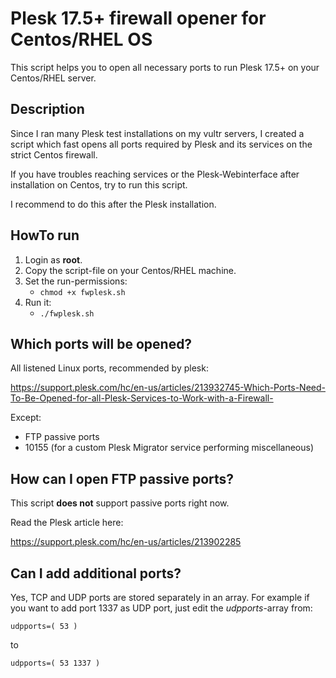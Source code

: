 # Plesk 17.5+ firewall opener for Centos/RHEL OS
This script helps you to open all necessary ports to run Plesk 17.5+ on your Centos/RHEL server.

## Description
Since I ran many Plesk test installations on my vultr servers, I created a script which fast opens all ports required by Plesk and its services on the strict Centos firewall.

If you have troubles reaching services or the Plesk-Webinterface after installation on Centos, try to run this script.

I recommend to do this after the Plesk installation.

## HowTo run
1. Login as **root**.
2. Copy the script-file on your Centos/RHEL machine.
3. Set the run-permissions:
    - ```chmod +x fwplesk.sh```
4. Run it:
    - ```./fwplesk.sh```

## Which ports will be opened?
All listened Linux ports, recommended by plesk:

https://support.plesk.com/hc/en-us/articles/213932745-Which-Ports-Need-To-Be-Opened-for-all-Plesk-Services-to-Work-with-a-Firewall-

Except:
* FTP passive ports
* 10155 (for a custom Plesk Migrator service performing miscellaneous)

## How can I open FTP passive ports?
This script **does not** support passive ports right now.

Read the Plesk article here:

https://support.plesk.com/hc/en-us/articles/213902285

## Can I add additional ports?
Yes, TCP and UDP ports are stored separately in an array. For example if you want to add port 1337 as UDP port, just edit the *udpports*-array from:

```udpports=( 53 )```

to

```udpports=( 53 1337 )```
